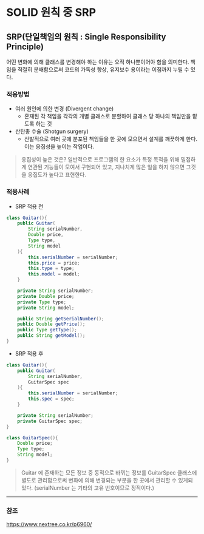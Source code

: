 # SOLID 원칙 중 SRP
## SRP(단일책임의 원칙 : Single Responsibility Principle)
어떤 변화에 의해 클래스를 변경해야 하는 이유는 오직 하나뿐이어야 함을 의미한다. 책임을 적절히 분배함으로써 코드의 가독성 향상, 유지보수 용이라는 이점까지 누릴 수 있다.
### 적용방법
- 여러 원인에 의한 변경 (Divergent change) 
    - 혼재된 각 책임을 각각의 개별 클래스로 분할하여 클래스 당 하나의 책임만을 맡도록 하는 것
- 산탄총 수술 (Shotgun surgery)
    - 산발적으로 여러 곳에 분포된 책임들을 한 곳에 모으면서 설계를 깨끗하게 한다. 이는 응집성을 높이는 작업이다.
> 응집성이 높은 것은? 일반적으로 프로그램의 한 요소가 특정 목적을 위해 밀접하게 연관된 기능들이 모여서 구현되어 있고, 지나치게 많은 일을 하지 않으면 그것을 응집도가 높다고 표현한다.
### 적용사례
- SRP 적용 전
```java
class Guitar(){
    public Guitar(
        String serialNumber,
        Double price,
        Type type,
        String model
    ){
        this.serialNumber = serialNumber;
        this.price = price;
        this.type = type;
        this.model = model;
    }

    private String serialNumber;
    private Double price;
    private Type type;
    private String model;

    public String getSerialNumber();
    public Double getPrice();
    public Type getType();
    public String getModel();
}
```
- SRP 적용 후
```java
class Guitar(){
    public Guitar(
        String serialNumber,
        GuitarSpec spec
    ){
        this.serialNumber = serialNumber;
        this.spec = spec;
    }

    private String serialNumber;
    private GuitarSpec spec;
}

class GuitarSpec(){
    Double price;
    Type type;
    String model;
}
```
> Guitar 에 존재하는 모든 정보 중 동적으로 바뀌는 정보를 GuitarSpec 클래스에 별도로 관리함으로써 변화에 의해 변경되는 부분을 한 곳에서 관리할 수 있게되었다. (serialNumber 는 기타의 고유 번호이므로 정적이다.)



___
### 참조
https://www.nextree.co.kr/p6960/